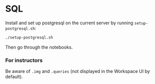 # SQL

Install and set up postgresql on the current server
by running `setup-postgresql.sh`:

```bash
./setup-postgresql.sh
```

Then go through the notebooks.

### For instructors

Be aware of `.img` and `.queries`
(not displayed in the Workspace UI by default).

